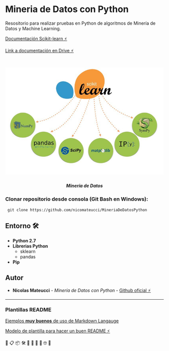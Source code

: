 # Mineria de Datos con Python

Resositorio para realizar pruebas en Python de algoritmos de Minería de Datos y Machine Learning.

[Documentación Scikit-learn ⚡️](https://scikit-learn.org/)

[Link a documentación en Drive ⚡️](https://drive.google.com/open?id=1SF5qrml1lvR954akoj2bEdc8R59YGFW2)
<h1 align="center">
  <img src="img/scikit.jpg" alt="logo_mineria">
</h1>
<h5 align="center">Minería de Datos</h5>

### Clonar repositorio desde consola (Git Bash en Windows):
```
 git clone https://github.com/nicomateucci/MineriaDeDatosPython

```

## Entorno 🛠️

* **Python 2.7**
* **Librerias Python**
    * sklearn
    * pandas
* **Pip**

## Autor

* **Nicolas Mateucci** - *Minería de Datos con Python* - [Github oficial ⚡️](https://github.com/nicomateucci)

--------------------------------------------------------

### Plantillas README

[Ejemplos **muy buenos** de uso de Markdown Langauge](https://github.com/ricval/Documentacion/blob/master/Guias/GitHub/mastering-markdown.md#ejemplos)

[Modelo de plantilla para hacer un buen README ⚡️](https://gist.github.com/Villanuevand/6386899f70346d4580c723232524d35a)



🚀 📋 📦 🛠️ 📄 🎁 📢 🍺 🤓 🔧
